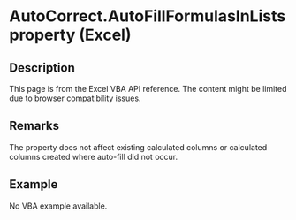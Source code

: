 # AutoCorrect.AutoFillFormulasInLists property (Excel)

## Description
This page is from the Excel VBA API reference. The content might be limited due to browser compatibility issues.

## Remarks
The property does not affect existing calculated columns or calculated columns created where auto-fill did not occur.

## Example
No VBA example available.
